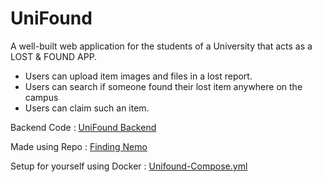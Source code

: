 # UniFound

A well-built web application for the students of a University that acts as a LOST & FOUND APP.
- Users can upload item images and files in a lost report.
- Users can search if someone found their lost item anywhere on the campus
- Users can claim such an item.

Backend Code : [UniFound Backend](https://github.com/kpriyanshu2003/unifound-backend)

Made using Repo : [Finding Nemo](https://github.com/kpriyanshu2003/finding-nemo)

Setup for yourself using Docker : [Unifound-Compose.yml](https://gist.github.com/kpriyanshu2003/8d11dd63b699a10edebdd62861c7d68e)
